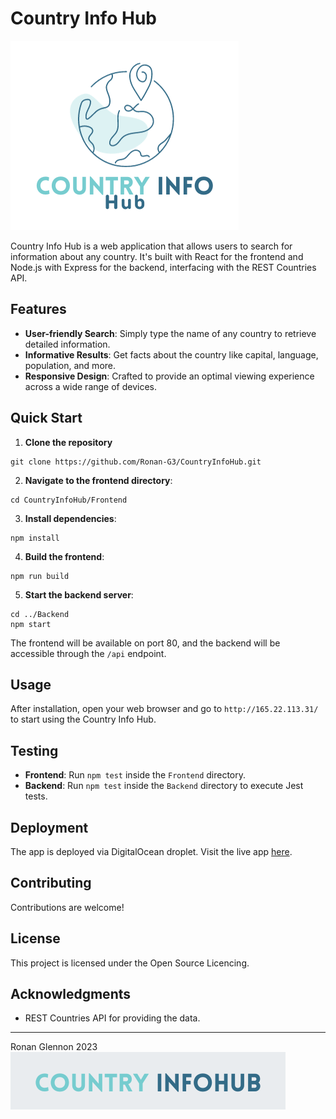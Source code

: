# Country Info Hub

![Country Info Hub Logo](Frontend/public/Country_Info.png)

Country Info Hub is a web application that allows users to search for information about any country. It's built with React for the frontend and Node.js with Express for the backend, interfacing with the REST Countries API.

## Features

- **User-friendly Search**: Simply type the name of any country to retrieve detailed information.
- **Informative Results**: Get facts about the country like capital, language, population, and more.
- **Responsive Design**: Crafted to provide an optimal viewing experience across a wide range of devices.

## Quick Start

1. **Clone the repository**
```
git clone https://github.com/Ronan-G3/CountryInfoHub.git
```
2. **Navigate to the frontend directory**:
  ```
cd CountryInfoHub/Frontend
  ```
3. **Install dependencies**:

```
npm install
```
4. **Build the frontend**:
```
npm run build
```
5. **Start the backend server**:
```
cd ../Backend
npm start
```

The frontend will be available on port 80, and the backend will be accessible through the `/api` endpoint.

## Usage

After installation, open your web browser and go to `http://165.22.113.31/` to start using the Country Info Hub.

## Testing

- **Frontend**: Run `npm test` inside the `Frontend` directory.
- **Backend**: Run `npm test` inside the `Backend` directory to execute Jest tests.

## Deployment

The app is deployed via DigitalOcean droplet. Visit the live app [here](http://165.22.113.31/).

## Contributing

Contributions are welcome! 

## License

This project is licensed under the Open Source Licencing.

## Acknowledgments

- REST Countries API for providing the data.

---
Ronan Glennon 2023
![Country Info Hub Banner](Frontend/public/Country_Info_Banner.png)


